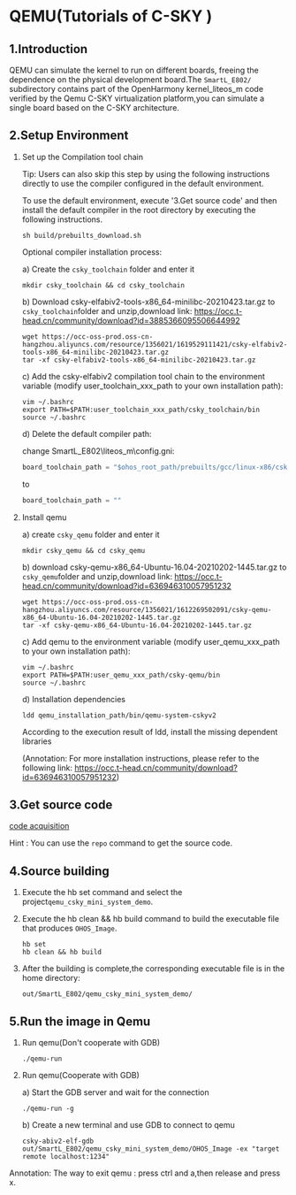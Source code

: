 # QEMU(Tutorials of C-SKY )

## 1.Introduction

QEMU can simulate the kernel to run on different boards, freeing the dependence on the physical development board.The `SmartL_E802/` subdirectory contains part of the OpenHarmony kernel\_liteos\_m code verified by the Qemu C-SKY virtualization platform,you can simulate a single board based on the C-SKY architecture.

## 2.Setup Environment

   1. Set up the Compilation tool chain

      Tip: Users can also skip this step by using the following instructions directly to use the compiler configured in the default environment.

      To use the default environment, execute '3.Get source code' and then install the default compiler in the root directory by executing the following instructions.

         ```shell
         sh build/prebuilts_download.sh
         ```

      Optional compiler installation process:

      a) Create the `csky_toolchain` folder and enter it

         ```shell
         mkdir csky_toolchain && cd csky_toolchain
         ```

      b) Download  csky-elfabiv2-tools-x86_64-minilibc-20210423.tar.gz to `csky_toolchain`folder and unzip,download link: https://occ.t-head.cn/community/download?id=3885366095506644992

         ```shell
         wget https://occ-oss-prod.oss-cn-hangzhou.aliyuncs.com/resource/1356021/1619529111421/csky-elfabiv2-tools-x86_64-minilibc-20210423.tar.gz
         tar -xf csky-elfabiv2-tools-x86_64-minilibc-20210423.tar.gz
         ```

      c) Add the csky-elfabiv2 compilation tool chain to the environment variable (modify user_toolchain_xxx_path to your own installation path):

         ```shell
         vim ~/.bashrc
         export PATH=$PATH:user_toolchain_xxx_path/csky_toolchain/bin
         source ~/.bashrc
         ```

      d) Delete the default compiler path:

         change SmartL_E802\liteos_m\config.gni:

         ```c
         board_toolchain_path = "$ohos_root_path/prebuilts/gcc/linux-x86/csky/csky/bin"
         ```

         to

         ```c
         board_toolchain_path = ""
         ```

   2. Install qemu

      a) create `csky_qemu` folder and enter it

         ```shell
         mkdir csky_qemu && cd csky_qemu
         ```

      b) download csky-qemu-x86_64-Ubuntu-16.04-20210202-1445.tar.gz to `csky_qemu`folder and unzip,download link: https://occ.t-head.cn/community/download?id=636946310057951232

         ```shell
         wget https://occ-oss-prod.oss-cn-hangzhou.aliyuncs.com/resource/1356021/1612269502091/csky-qemu-x86_64-Ubuntu-16.04-20210202-1445.tar.gz
         tar -xf csky-qemu-x86_64-Ubuntu-16.04-20210202-1445.tar.gz
         ```

      c) Add qemu to the environment variable (modify user_qemu_xxx_path to your own installation path):

         ```shell
         vim ~/.bashrc
         export PATH=$PATH:user_qemu_xxx_path/csky-qemu/bin
         source ~/.bashrc
         ```

      d) Installation dependencies

         ```shell
         ldd qemu_installation_path/bin/qemu-system-cskyv2
         ```

         According to the execution result of ldd, install the missing dependent libraries

         (Annotation: For more installation instructions, please refer to the following link: https://occ.t-head.cn/community/download?id=636946310057951232)

## 3.Get source code

[code acquisition ](https://gitee.com/openharmony/docs/blob/master/en/device-dev/get-code/sourcecode-acquire.md)

Hint : You can use the `repo` command to get the source code.

## 4.Source building

   1. Execute the hb set command and select the project`qemu_csky_mini_system_demo`.

   2. Execute the hb clean && hb build command to build the executable file that produces `OHOS_Image`.

      ```shell
      hb set
      hb clean && hb build
      ```

   3. After the building is complete,the corresponding executable file is in the home directory:

      ```
      out/SmartL_E802/qemu_csky_mini_system_demo/
      ```

## 5.Run the image in Qemu

   1. Run qemu(Don't cooperate with GDB)

      ```shell
      ./qemu-run
      ```

   2. Run qemu(Cooperate with GDB)

      a) Start the GDB server and wait for the connection

         ```shell
         ./qemu-run -g
         ```

      b) Create a new terminal and use GDB to connect to qemu

         ```shell
         csky-abiv2-elf-gdb out/SmartL_E802/qemu_csky_mini_system_demo/OHOS_Image -ex "target remote localhost:1234"
         ```

   Annotation: The way to exit qemu : press ctrl and a,then release and press x.
